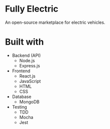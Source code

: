 # Fully Electric

An open-source marketplace for electric vehicles.


# Built with
- Backend (API)
    - Node.js
    - Express.js
- Frontend
    - React.js
    - JavaScript
    - HTML
    - CSS
- Database
    - MongoDB
- Testing
    - TDD
    - Mocha
    - Jest
